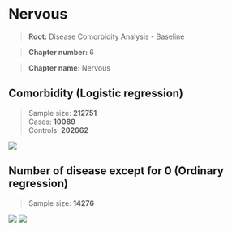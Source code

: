 # Nervous
    
> **Root:** Disease Comorbidity Analysis - Baseline

> **Chapter number:** 6  

> **Chapter name:** Nervous  

## Comorbidity (Logistic regression)
> Sample size: **212751**  
> Cases: **10089**  
> Controls: **202662**
<img src="/Chapter/Figures/Baseline/LG/Chapter_6.png"/>
<CsvTable src="/public/Chapter/Data/Baseline/LG/LG_Chapter_6.csv" label="🔍 View full results" />

## Number of disease except for 0 (Ordinary regression)
> Sample size: **14276**
<img src="/Chapter/Figures/Baseline/Histogram/Chapter_6_ba.png"/>
<CsvTable src="/public/Chapter/Data/Baseline/Histogram/Chapter_6_ba.csv" label="🔍 View full results" />
        
<img src="/Chapter/Figures/Baseline/ORD/Chapter_6.png"/>
<CsvTable src="/public/Chapter/Data/Baseline/ORD/ORD_Chapter_6.csv" label="🔍 View full results" />
